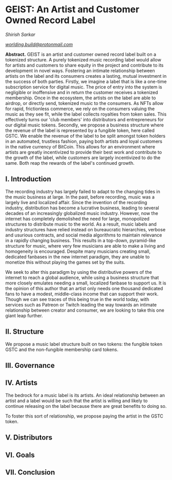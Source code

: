 # GEIST: An Artist and Customer Owned Record Label

*Shirish Sarkar*

*worlding.build@protonmail.com*

**Abstract.**
GEIST is an artist and customer owned record label built on a tokenized structure. A 
purely tokenized music recording label would allow for artists and customers to share 
equity in the project and contribute to its development in novel ways. Fostering an intimate 
relationship between artists on the label and its consumers creates a lasting, mutual investment in 
the success of both parties. Firstly, we imagine a label that is like a one-time subscription 
service for digital music. The price of entry into the system is negligible or inoffensive and in return the 
customer receives a tokenized membership. Once in the 
ecosystem, the artists 
on 
the label are able to airdrop, or directly send, tokenized music to the consumers. As NFTs allow for rapid, 
frictionless 
commerce, we rely on the consumers valuing the music as they see fit, while the label collects royalties from 
token sales. This effectively turns our 'club members' into distributors and entrepreneurs for our digital music 
tokens. Secondly, we propose 
a business structure 
where the revenue of the label is represented by a fungible token, here called GSTC. We enable the revenue of 
the label to be split amongst token 
holders in an automated, trustless fashion, paying both artists and loyal customers in the native currency of 
BitCoin. This allows for an environment where artists are greatly incentivized to provide their 
best work and contribute to the growth of the label, while customers are largely 
incentivized to do the same. Both reap the rewards of the label's continued growth.

## **I. Introduction**

The recording industry has largely failed to adapt to the changing tides in the music business at large. In the 
past, before recording, music was a largely live and localized affair. Since the invention of the recording 
industry, distribution has become a lucrative business, leading to several decades of an increasingly globalized 
music 
industry. However, now the internet has completely demolished the need for large, monopolized structures to 
distribute music to the world. As a result, music labels and industry structures have relied instead on 
bureaucratic hierarchies, verbose and usurious contracts, and social media algorithms to maintain relevance in a 
rapidly changing business. This results in a top-down, pyramid-like structure for music, where very few musicians 
are 
able 
to make a living and homogeneity is encouraged. Despite many musicians creating small, dedicated fanbases in the 
new internet paradigm, they are unable to monetize this without playing the games set by the suits.

We seek to alter this paradigm by using the distributive powers of the internet to reach a global audience, while 
using a business structure that more closely emulates needing a small, localized fanbase to support us. It is the 
opinion 
of this author that an artist only needs one thousand dedicated fans to have a modest, middle-class income that 
can support their work. Though we can see traces of this being true in the world today, with services such as 
Patreon or Twitch leading the way towards an intimate relationship between creator and consumer, we are looking 
to take this one giant leap further. 

## **II. Structure**

We propose a music label structure built on two tokens: the fungible token GSTC and the non-fungible membership card tokens.  

## **III. Governance**

## **IV. Artists**

The bedrock for a music label is its artists. An ideal relationship between an artist and a label would be such 
that the artist is willing and likely to continue releasing on the label because there are great benefits to 
doing so. 

To foster this sort of relationship, we propose paying the artist in the GSTC token.   

## **V. Distributors**

## **VI. Goals**

## **VII. Conclusion**


